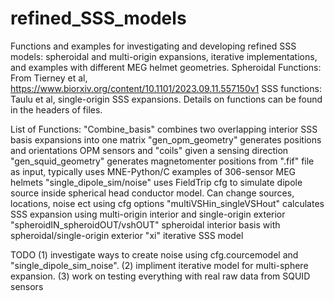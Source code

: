 # refined_SSS_models
Functions and examples for investigating and developing refined SSS models: spheroidal and multi-origin expansions, iterative implementations, and examples with different MEG helmet geometries.
Spheroidal Functions: From Tierney et al, https://www.biorxiv.org/content/10.1101/2023.09.11.557150v1
SSS functions: Taulu et al, single-origin SSS expansions. Details on functions can be found in the headers of files.



List of Functions:
"Combine_basis" combines two overlapping interior SSS basis expansions into one matrix
"gen_opm_geometry" generates positions and orientations OPM sensors and "coils" given a sensing direction
"gen_squid_geometry" generates magnetomenter positions from ".fif" file as input, typically uses MNE-Python/C examples of 306-sensor MEG helmets
"single_dipole_sim/noise" uses FieldTrip cfg to simulate dipole source inside spherical head conductor model. Can change sources, locations, noise ect using cfg options
"multiVSHin_singleVSHout" calculates SSS expansion using multi-origin interior and single-origin exterior
"spheroidIN_spheroidOUT/vshOUT" spheroidal interior basis with spheroidal/single-origin exterior
"xi" iterative SSS model

TODO
(1) investigate ways to create noise using cfg.courcemodel and "single_dipole_sim_noise". (2) impliment iterative model for multi-sphere expansion. (3) work on testing everything with real raw data from SQUID sensors
